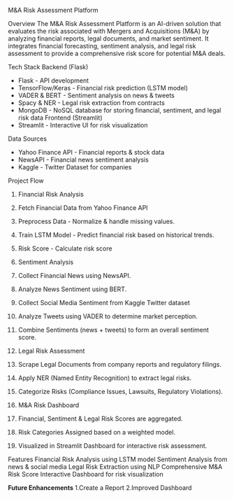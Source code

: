 M&A Risk Assessment Platform

Overview
The M&A Risk Assessment Platform is an AI-driven solution that evaluates the risk associated with Mergers and Acquisitions (M&A) by analyzing financial reports, legal documents, and market sentiment. It integrates financial forecasting, sentiment analysis, and legal risk assessment to provide a comprehensive risk score for potential M&A deals.

Tech Stack
Backend (Flask)
* Flask - API development
* TensorFlow/Keras - Financial risk prediction (LSTM model)
* VADER & BERT - Sentiment analysis on news & tweets
* Spacy & NER - Legal risk extraction from contracts
* MongoDB - NoSQL database for storing financial, sentiment, and legal risk data
Frontend (Streamlit)
* Streamlit - Interactive UI for risk visualization

Data Sources
* Yahoo Finance API - Financial reports & stock data
* NewsAPI - Financial news sentiment analysis
* Kaggle - Twitter Dataset for companies 

Project Flow
1. Financial Risk Analysis
1. Fetch Financial Data from Yahoo Finance API 
2. Preprocess Data - Normalize & handle missing values.
3. Train LSTM Model - Predict financial risk based on historical trends.
4. Risk Score - Calculate risk score
   
2. Sentiment Analysis
1. Collect Financial News using NewsAPI.
2. Analyze News Sentiment using BERT.
3. Collect Social Media Sentiment from Kaggle Twitter dataset 
4. Analyze Tweets using VADER to determine market perception.
5. Combine Sentiments (news + tweets) to form an overall sentiment score.
   
3. Legal Risk Assessment
1. Scrape Legal Documents from company reports and regulatory filings.
2. Apply NER (Named Entity Recognition) to extract legal risks.
3. Categorize Risks (Compliance Issues, Lawsuits, Regulatory Violations).
   
5. M&A Risk Dashboard
1. Financial, Sentiment & Legal Risk Scores are aggregated.
2. Risk Categories Assigned based on a weighted model.
3. Visualized in Streamlit Dashboard for interactive risk assessment.

Features
Financial Risk Analysis using LSTM model Sentiment Analysis from news & social media Legal Risk Extraction using NLP Comprehensive M&A Risk Score Interactive Dashboard for risk visualization

**Future Enhancements**
1.Create a Report
2.Improved Dashboard

